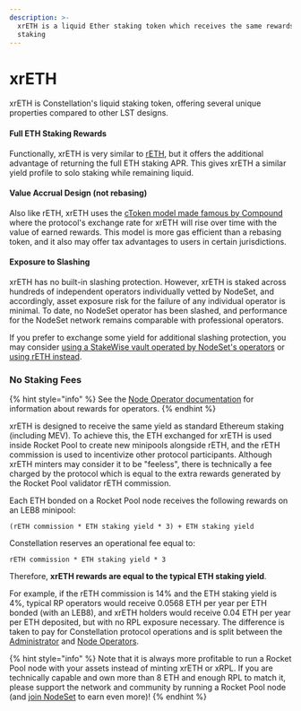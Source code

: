 ```yaml
---
description: >-
  xrETH is a liquid Ether staking token which receives the same rewards as solo
  staking
---
```


# xrETH

xrETH is Constellation's liquid staking token, offering several unique properties compared to other LST designs.

#### Full ETH Staking Rewards

Functionally, xrETH is very similar to [rETH](https://docs.rocketpool.net/guides/staking/overview#the-reth-token), but it offers the additional advantage of returning the full ETH staking APR. This gives xrETH a similar yield profile to solo staking while remaining liquid.

#### Value Accrual Design (not rebasing)

Also like rETH, xrETH uses the [cToken model made famous by Compound](https://docs.compound.finance/v2/ctokens/) where the protocol's  exchange rate for xrETH will rise over time with the value of earned rewards. This model is more gas efficient than a rebasing token, and it also may offer tax advantages to users in certain jurisdictions.

#### **Exposure to Slashing**

xrETH has no built-in slashing protection. However, xrETH is staked across hundreds of independent operators individually vetted by NodeSet, and accordingly, asset exposure risk for the failure of any individual operator is minimal. To date, no NodeSet operator has been slashed, and performance for the NodeSet network remains comparable with professional operators.

If you prefer to exchange some yield for additional slashing protection, you may consider [using a StakeWise vault operated by NodeSet's operators](broken-reference) or [using rETH instead](https://stake.rocketpool.net/).

### No Staking Fees

{% hint style="info" %}
See the [Node Operator documentation](node-operators.md#node-operator-rewards) for information about rewards for operators.
{% endhint %}

xrETH is designed to receive the same yield as standard Ethereum staking (including MEV). To achieve this, the ETH exchanged for xrETH is used inside Rocket Pool to create new minipools alongside rETH, and the rETH commission is used to incentivize other protocol participants. Although xrETH minters may consider it to be "feeless", there is technically a fee charged by the protocol which is equal to the extra rewards generated by the Rocket Pool validator rETH commission.

Each ETH bonded on a Rocket Pool node receives the following rewards on an LEB8 minipool:

`(rETH commission * ETH staking yield * 3) + ETH staking yield`

Constellation reserves an operational fee equal to:

`rETH commission * ETH staking yield * 3`

Therefore, **xrETH rewards are equal to the typical ETH staking yield**.

For example, if the rETH commission is 14% and the ETH staking yield is 4%, typical RP operators would receive 0.0568 ETH per year per ETH bonded (with an LEB8), and xrETH holders would receive 0.04 ETH per year per ETH deposited, but with no RPL exposure necessary. The difference is taken to pay for Constellation protocol operations and is split between the [Administrator](administrator.md) and [Node Operators](node-operators.md).

{% hint style="info" %}
Note that it is always more profitable to run a Rocket Pool node with your assets instead of minting xrETH or xRPL. If you are technically capable and own more than 8 ETH and enough RPL to match it, please support the network and community by running a Rocket Pool node (and [join NodeSet](https://nodeset.io/join) to earn even more)!
{% endhint %}
